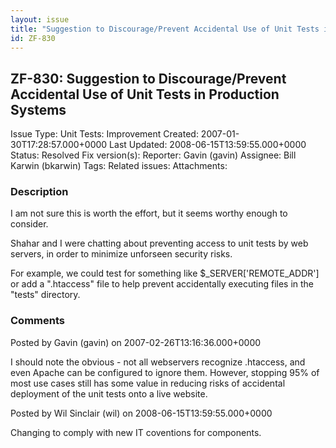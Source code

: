 ```yaml
---
layout: issue
title: "Suggestion to Discourage/Prevent Accidental Use of Unit Tests in Production Systems"
id: ZF-830
---
```


ZF-830: Suggestion to Discourage/Prevent Accidental Use of Unit Tests in Production Systems
-------------------------------------------------------------------------------------------

 Issue Type: Unit Tests: Improvement Created: 2007-01-30T17:28:57.000+0000 Last Updated: 2008-06-15T13:59:55.000+0000 Status: Resolved Fix version(s): 
 Reporter:  Gavin (gavin)  Assignee:  Bill Karwin (bkarwin)  Tags: 
 Related issues: 
 Attachments: 
### Description

I am not sure this is worth the effort, but it seems worthy enough to consider.

Shahar and I were chatting about preventing access to unit tests by web servers, in order to minimize unforseen security risks.

For example, we could test for something like $\_SERVER['REMOTE\_ADDR'] or add a ".htaccess" file to help prevent accidentally executing files in the "tests" directory.

 

 

### Comments

Posted by Gavin (gavin) on 2007-02-26T13:16:36.000+0000

I should note the obvious - not all webservers recognize .htaccess, and even Apache can be configured to ignore them. However, stopping 95% of most use cases still has some value in reducing risks of accidental deployment of the unit tests onto a live website.

 

 

Posted by Wil Sinclair (wil) on 2008-06-15T13:59:55.000+0000

Changing to comply with new IT coventions for components.

 

 